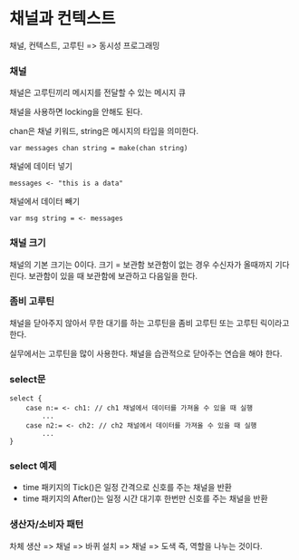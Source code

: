 # 채널과 컨텍스트
채널, 컨텍스트, 고루틴 => 동시성 프로그래밍

### 채널
채널은 고루틴끼리 메시지를 전달할 수 있는 메시지 큐 

채널을 사용하면 locking을 안해도 된다. 

chan은 채널 키워드, string은 메시지의 타입을 의미한다. 
```
var messages chan string = make(chan string)
```

채널에 데이터 넣기 
```
messages <- "this is a data"
```

채널에서 데이터 빼기 
```
var msg string = <- messages
```

### 채널 크기
채널의 기본 크기는 0이다. 
크기 = 보관함
보관함이 없는 경우 수신자가 올때까지 기다린다.
보관함이 있을 때 보관함에 보관하고 다음일을 한다. 


### 좀비 고루틴
채널을 닫아주지 않아서 무한 대기를 하는 고루틴을 좀비 고루틴 또는 고루틴 릭이라고 한다. 

실무에서는 고루틴을 많이 사용한다. 
채널을 습관적으로 닫아주는 연습을 해야 한다.


### select문
```
select {
    case n:= <- ch1: // ch1 채널에서 데이터를 가져올 수 있을 때 실행 
        ...
    case n2:= <- ch2: // ch2 채널에서 데이터를 가져올 수 있을 때 실행 
        ...
}

```

### select 예제 
- time 패키지의 Tick()은 일정 간격으로 신호를 주는 채널을 반환
- time 패키지의 After()는 일정 시간 대기후 한번만 신호를 주는 채널을 반환 

### 생산자/소비자 패턴
차체 생산 => 채널 => 바퀴 설치 => 채널 => 도색 
즉, 역할을 나누는 것이다. 


